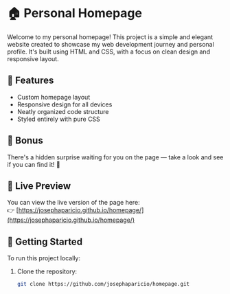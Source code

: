 # 🏠 Personal Homepage

Welcome to my personal homepage! This project is a simple and elegant website created to showcase my web development journey and personal profile. It's built using HTML and CSS, with a focus on clean design and responsive layout.

## 🌟 Features

- Custom homepage layout
- Responsive design for all devices
- Neatly organized code structure
- Styled entirely with pure CSS

## 🎁 Bonus

There's a hidden surprise waiting for you on the page — take a look and see if you can find it! 👀

## 📂 Live Preview

You can view the live version of the page here:  
👉 [https://josephaparicio.github.io/homepage/](https://josephaparicio.github.io/homepage/)

## 🚀 Getting Started

To run this project locally:

1. Clone the repository:
   ```bash
   git clone https://github.com/josephaparicio/homepage.git
